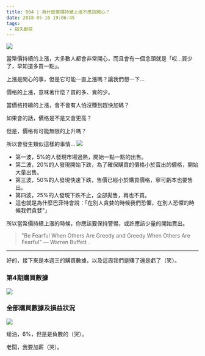 ```yaml
---
title: 004 | 為什麼幣價持續上漲不應該開心？
date: 2018-05-16 19:06:45
tags:
 - 損失厭惡
---
```


![](https://firebasestorage.googleapis.com/v0/b/blog-1f60b.appspot.com/o/004-p0.png?alt=media&token=9259ae01-12be-4ec1-9d3f-85a2b0fc8bae)

當幣價持續的上漲，大多數人都會非常開心，而且會有一個念頭就是「哎…買少了，早知道多買一點」。

上漲是開心的事，但是它可能一直上漲嗎？讓我們想一下…


價格的上漲，意味著什麼？買的多、賣的少。

當價格持續的上漲，會不會有人怕沒賺到趕快加碼？

如果會的話，價格是不是又會更高？

但是，價格有可能無限的上升嗎？

所以會發生類似這樣的事情…
![](https://firebasestorage.googleapis.com/v0/b/blog-1f60b.appspot.com/o/004-p1.png?alt=media&token=3209f554-9f5d-4bf2-be8b-11f500a7d102)
- 第一波，5%的人發現市場過熱，開始一點一點的出售。
- 第二波，20%的人發現開始下跌，為了確保購買的價格小於賣出的價格，開始大量出售。
- 第三波，50%的人發現快速下跌，售價已經小於購買價格，寧可虧本也要售出。
- 第四波，25%的人發現下跌不止，全部拋售，再也不買。
- 這也就是為什麼巴菲特會說：「在別人貪婪的時候我們恐懼，在別人恐懼的時候我們貪婪"」

所以當幣價持續上漲的時候，你應該要保持警惕，或許應該少量的開始賣出。
> "Be Fearful When Others Are Greedy and Greedy When Others Are Fearful" — Warren Buffett .

***
好的，接下來是本週三的購買數據，以及這周我們是賺了還是虧了（笑）。

### 第4期購買數據
![](https://firebasestorage.googleapis.com/v0/b/blog-1f60b.appspot.com/o/%E8%B4%AD%E4%B9%B0%E6%95%B0%E6%8D%AE004.png?alt=media&token=d41464d8-4e3e-4177-85ea-5461baf959d2)

### 全部購買數據及損益狀況
![](https://firebasestorage.googleapis.com/v0/b/blog-1f60b.appspot.com/o/%E5%85%A8%E9%83%A8%E8%B4%AD%E4%B9%B0%E6%95%B0%E6%8D%AE%E5%8F%8A%E6%8D%9F%E7%9B%8A%E7%8A%B6%E5%86%B5004.png?alt=media&token=b515d014-61d5-4394-82c7-b7c0e96b1046)

矮油，6%，但是是負數的（哭）。

老闆，我要加薪（哭）。